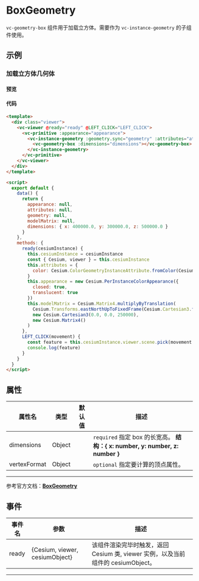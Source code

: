# BoxGeometry

`vc-geometry-box` 组件用于加载立方体。需要作为 `vc-instance-geometry` 的子组件使用。

## 示例

### 加载立方体几何体

#### 预览

<doc-preview>
  <template>
    <div class="viewer">
      <vc-viewer @ready="ready" @LEFT_CLICK="LEFT_CLICK">
        <vc-primitive :appearance="appearance">
          <vc-instance-geometry :geometry.sync="geometry" :attributes="attributes" :modelMatrix="modelMatrix">
            <vc-geometry-box :dimensions="dimensions"></vc-geometry-box>
          </vc-instance-geometry>
        </vc-primitive>
      </vc-viewer>
    </div>
  </template>

  <script>
    export default {
      data() {
        return {
          appearance: null,
          attributes: null,
          geometry: null,
          modelMatrix: null,
          dimensions: { x: 400000.0, y: 300000.0, z: 500000.0 }
        }
      },
      methods: {
        ready(cesiumInstance) {
          this.cesiumInstance = cesiumInstance
          const { Cesium, viewer } = this.cesiumInstance
          this.attributes = {
            color: Cesium.ColorGeometryInstanceAttribute.fromColor(Cesium.Color.RED.withAlpha(0.5))
          }
          this.appearance = new Cesium.PerInstanceColorAppearance({
            closed: true,
            translucent: true
          })
          this.modelMatrix = Cesium.Matrix4.multiplyByTranslation(
            Cesium.Transforms.eastNorthUpToFixedFrame(Cesium.Cartesian3.fromDegrees(105.0, 40.0)),
            new Cesium.Cartesian3(0.0, 0.0, 250000),
            new Cesium.Matrix4()
          )
        },
        LEFT_CLICK(movement) {
          const feature = this.cesiumInstance.viewer.scene.pick(movement.position)
          console.log(feature)
        }
      }
    }
  </script>
</doc-preview>

#### 代码

```html
<template>
  <div class="viewer">
    <vc-viewer @ready="ready" @LEFT_CLICK="LEFT_CLICK">
      <vc-primitive :appearance="appearance">
        <vc-instance-geometry :geometry.sync="geometry" :attributes="attributes" :modelMatrix="modelMatrix">
          <vc-geometry-box :dimensions="dimensions"></vc-geometry-box>
        </vc-instance-geometry>
      </vc-primitive>
    </vc-viewer>
  </div>
</template>

<script>
  export default {
    data() {
      return {
        appearance: null,
        attributes: null,
        geometry: null,
        modelMatrix: null,
        dimensions: { x: 400000.0, y: 300000.0, z: 500000.0 }
      }
    },
    methods: {
      ready(cesiumInstance) {
        this.cesiumInstance = cesiumInstance
        const { Cesium, viewer } = this.cesiumInstance
        this.attributes = {
          color: Cesium.ColorGeometryInstanceAttribute.fromColor(Cesium.Color.RED.withAlpha(0.5))
        }
        this.appearance = new Cesium.PerInstanceColorAppearance({
          closed: true,
          translucent: true
        })
        this.modelMatrix = Cesium.Matrix4.multiplyByTranslation(
          Cesium.Transforms.eastNorthUpToFixedFrame(Cesium.Cartesian3.fromDegrees(105.0, 40.0)),
          new Cesium.Cartesian3(0.0, 0.0, 250000),
          new Cesium.Matrix4()
        )
      },
      LEFT_CLICK(movement) {
        const feature = this.cesiumInstance.viewer.scene.pick(movement.position)
        console.log(feature)
      }
    }
  }
</script>
```

## 属性

| 属性名       | 类型   | 默认值 | 描述                                                                         |
| ------------ | ------ | ------ | ---------------------------------------------------------------------------- |
| dimensions   | Object |        | `required` 指定 box 的长宽高。 **结构：{ x: number, y: number, z: number }** |
| vertexFormat | Object |        | `optional` 指定要计算的顶点属性。                                            |

---

参考官方文档：**[BoxGeometry](https://cesium.com/docs/cesiumjs-ref-doc/BoxGeometry.html)**

## 事件

| 事件名 | 参数                           | 描述                                                                             |
| ------ | ------------------------------ | -------------------------------------------------------------------------------- |
| ready  | {Cesium, viewer, cesiumObject} | 该组件渲染完毕时触发，返回 Cesium 类, viewer 实例，以及当前组件的 cesiumObject。 |

---
